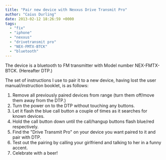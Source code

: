 ```yaml
---
title: "Pair new device with Nexxus Drive Transmit Pro"
author: "Caius Durling"
date: 2013-02-12 18:26:59 +0000
tags:
  - "fix"
  - "iphone"
  - "nexxus"
  - "drivetransmit pro"
  - "NEX-FMTX-BTCK"
  - "bluetooth"
---
```


The device is a bluetooth to FM transmitter with Model number NEX-FMTX-BTCK. (Hereafter DTP.)

The set of instructions I use to pair it to a new device, having lost the user manual/instruction booklet, is as follows:

1. Remove all previously paired devices from range (turn them off/move them away from the DTP.)
2. Turn the power on to the DTP without touching any buttons.
3. Let it flash the blue call button a couple of times as it searches for known devices.
4. Hold the call button down until the call/hangup buttons flash blue/red respectively.
5. Find the "Drive Transmit Pro" on your device you want paired to it and pair with DTP.
6. Test out the pairing by calling your girlfriend and talking to her in a funny accent.
7. Celebrate with a beer!

